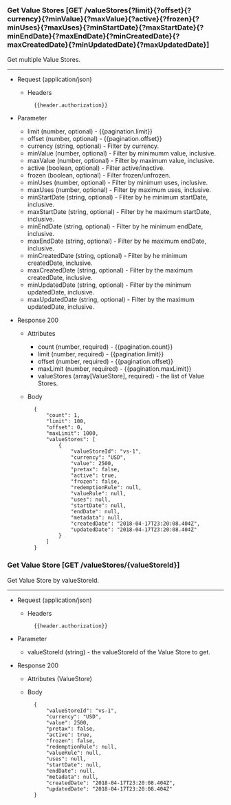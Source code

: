 ### Get Value Stores [GET /valueStores{?limit}{?offset}{?currency}{?minValue}{?maxValue}{?active}{?frozen}{?minUses}{?maxUses}{?minStartDate}{?maxStartDate}{?minEndDate}{?maxEndDate}{?minCreatedDate}{?maxCreatedDate}{?minUpdatedDate}{?maxUpdatedDate}]

Get multiple Value Stores.

---
+ Request (application/json)
    + Headers
    
            {{header.authorization}}
        
+ Parameter
    + limit (number, optional) - {{pagination.limit}}
    + offset (number, optional) - {{pagination.offset}}
    + currency (string, optional) - Filter by currency.
    + minValue (number, optional) - Filter by minimumm value, inclusive.
    + maxValue (number, optional) - Filter by maximum value, inclusive.
    + active (boolean, optional) - Filter active/inactive.
    + frozen (boolean, optional) - Filter frozen/unfrozen.
    + minUses (number, optional) - Filter by minimum uses, inclusive.
    + maxUses (number, optional) - Filter by maximum uses, inclusive.
    + minStartDate (string, optional) - Filter by he minimum startDate, inclusive.
    + maxStartDate (string, optional) - Filter by he maximum startDate, inclusive.
    + minEndDate (string, optional) - Filter by he minimum endDate, inclusive.
    + maxEndDate (string, optional) - Filter by he maximum endDate, inclusive.
    + minCreatedDate (string, optional) - Filter by he minimum createdDate, inclusive.
    + maxCreatedDate (string, optional) - Filter by the maximum createdDate, inclusive.
    + minUpdatedDate (string, optional) - Filter by the minimum updatedDate, inclusive.
    + maxUpdatedDate (string, optional) - Filter by the maximum updatedDate, inclusive.
    
+ Response 200
    + Attributes
        + count (number, required) - {{pagination.count}}
        + limit (number, required) - {{pagination.limit}}
        + offset (number, required) - {{pagination.offset}}
        + maxLimit (number, required) - {{pagination.maxLimit}}
        + valueStores (array[ValueStore], required) - the list of Value Stores.

    + Body

            {
                "count": 1,
                "limit": 100,
                "offset": 0,
                "maxLimit": 1000,
                "valueStores": [
                    {
                        "valueStoreId": "vs-1",
                        "currency": "USD",
                        "value": 2500, 
                        "pretax": false,
                        "active": true,
                        "frozen": false,
                        "redemptionRule": null,
                        "valueRule": null,
                        "uses": null,
                        "startDate": null,
                        "endDate": null,
                        "metadata": null,
                        "createdDate": "2018-04-17T23:20:08.404Z",
                        "updatedDate": "2018-04-17T23:20:08.404Z"
                    }
                ]
            }

### Get Value Store [GET /valueStores/{valueStoreId}]

Get Value Store by valueStoreId.

---

+ Request (application/json)
    + Headers
    
            {{header.authorization}}

+ Parameter
    + valueStoreId (string) - the valueStoreId of the Value Store to get.

+ Response 200
    + Attributes (ValueStore)

    + Body

            {
                "valueStoreId": "vs-1",
                "currency": "USD",
                "value": 2500, 
                "pretax": false,
                "active": true,
                "frozen": false,
                "redemptionRule": null,
                "valueRule": null,
                "uses": null,
                "startDate": null,
                "endDate": null,
                "metadata": null,
                "createdDate": "2018-04-17T23:20:08.404Z",
                "updatedDate": "2018-04-17T23:20:08.404Z"
            }

